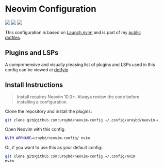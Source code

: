 # Neovim Configuration

<a href="https://dotfyle.com/uroybd/neovim-config"><img src="https://dotfyle.com/uroybd/neovim-config/badges/plugins?style=flat" /></a>
<a href="https://dotfyle.com/uroybd/neovim-config"><img src="https://dotfyle.com/uroybd/neovim-config/badges/leaderkey?style=flat" /></a>
<a href="https://dotfyle.com/uroybd/neovim-config"><img src="https://dotfyle.com/uroybd/neovim-config/badges/plugin-manager?style=flat" /></a>

This configuration is based on [Launch.nvim](https://github.com/LunarVim/Launch.nvim) and is part of my [public dotfiles](https://github.com/uroybd/dots).

## Plugins and LSPs

A comprehensive and visually pleasing list of plugins and LSPs used in this config can be viewed at [dotfyle](https://dotfyle.com/uroybd/neovim-config)

## Install Instructions

 > Install requires Neovim 10.0+. Always review the code before installing a configuration.

Clone the repository and install the plugins:

```sh
git clone git@github.com:uroybd/neovim-config ~/.config/uroybd/neovim-config
```

Open Neovim with this config:

```sh
NVIM_APPNAME=uroybd/neovim-config/ nvim
```

Or, if you want to use this as your default config:

```sh
git clone git@github.com:uroybd/neovim-config ~/.config/nvim
nvim
```
